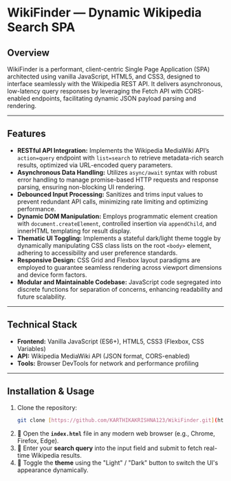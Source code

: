 # WikiFinder — Dynamic Wikipedia Search SPA

## Overview
WikiFinder is a performant, client-centric Single Page Application (SPA) architected using vanilla JavaScript, HTML5, and CSS3, designed to interface seamlessly with the Wikipedia REST API. It delivers asynchronous, low-latency query responses by leveraging the Fetch API with CORS-enabled endpoints, facilitating dynamic JSON payload parsing and rendering.

---

## Features
-   **RESTful API Integration:** Implements the Wikipedia MediaWiki API’s `action=query` endpoint with `list=search` to retrieve metadata-rich search results, optimized via URL-encoded query parameters.
-   **Asynchronous Data Handling:** Utilizes `async/await` syntax with robust error handling to manage promise-based HTTP requests and response parsing, ensuring non-blocking UI rendering.
-   **Debounced Input Processing:** Sanitizes and trims input values to prevent redundant API calls, minimizing rate limiting and optimizing performance.
-   **Dynamic DOM Manipulation:** Employs programmatic element creation with `document.createElement`, controlled insertion via `appendChild`, and innerHTML templating for result display.
-   **Thematic UI Toggling:** Implements a stateful dark/light theme toggle by dynamically manipulating CSS class lists on the root `<body>` element, adhering to accessibility and user preference standards.
-   **Responsive Design:** CSS Grid and Flexbox layout paradigms are employed to guarantee seamless rendering across viewport dimensions and device form factors.
-   **Modular and Maintainable Codebase:** JavaScript code segregated into discrete functions for separation of concerns, enhancing readability and future scalability.

---

## Technical Stack
-   **Frontend:** Vanilla JavaScript (ES6+), HTML5, CSS3 (Flexbox, CSS Variables)
-   **API:** Wikipedia MediaWiki API (JSON format, CORS-enabled)
-   **Tools:** Browser DevTools for network and performance profiling

---

## Installation & Usage
1.  Clone the repository:
    ```bash
    git clone [https://github.com/KARTHIKAKRISHNA123/WikiFinder.git](https://github.com/KARTHIKAKRISHNA123/WikiFinder.git)
    ```
2.  📂 Open the **`index.html`** file in any modern web browser (e.g., Chrome, Firefox, Edge).
3.  🔎 Enter your **search query** into the input field and submit to fetch real-time Wikipedia results.
4.  🎨 Toggle the **theme** using the "Light" / "Dark" button to switch the UI's appearance dynamically.
